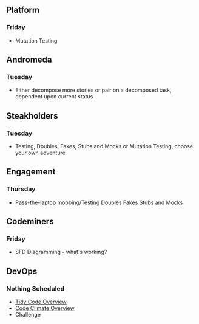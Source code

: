 ## Platform
### Friday
* Mutation Testing

## Andromeda
### Tuesday
* Either decompose more stories or pair on a decomposed task, dependent upon current status

## Steakholders
### Tuesday
* Testing, Doubles, Fakes, Stubs and Mocks or Mutation Testing, choose your own adventure

## Engagement
### Thursday
* Pass-the-laptop mobbing/Testing Doubles Fakes Stubs and Mocks

## Codeminers
### Friday
* SFD Diagramming - what's working?

## DevOps
### Nothing Scheduled
* [Tidy Code Overview](https://github.com/StrongMind/culture/blob/master/tech_sessions/tidy_code.md)
* [Code Climate Overview](http://www.codeclimate.com)
* Challenge
